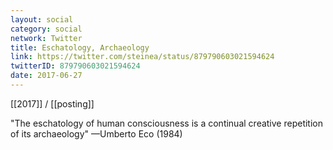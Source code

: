 ```yaml
---
layout: social
category: social
network: Twitter
title: Eschatology, Archaeology
link: https://twitter.com/steinea/status/879790603021594624
twitterID: 879790603021594624
date: 2017-06-27
---
```


[[2017]] / [[posting]]

"The eschatology of human consciousness is a continual creative repetition of its archaeology" —Umberto Eco (1984)
